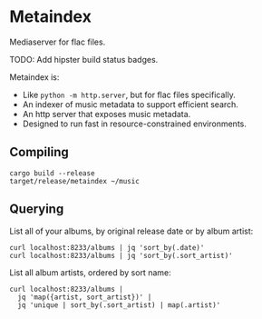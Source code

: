 # Metaindex

Mediaserver for flac files.

TODO: Add hipster build status badges.

Metaindex is:

 * Like `python -m http.server`, but for flac files specifically.
 * An indexer of music metadata to support efficient search.
 * An http server that exposes music metadata.
 * Designed to run fast in resource-constrained environments.

## Compiling

    cargo build --release
    target/release/metaindex ~/music

## Querying

List all of your albums, by original release date or by album artist:

    curl localhost:8233/albums | jq 'sort_by(.date)'
    curl localhost:8233/albums | jq 'sort_by(.sort_artist)'

List all album artists, ordered by sort name:

    curl localhost:8233/albums |
      jq 'map({artist, sort_artist})' |
      jq 'unique | sort_by(.sort_artist) | map(.artist)'

